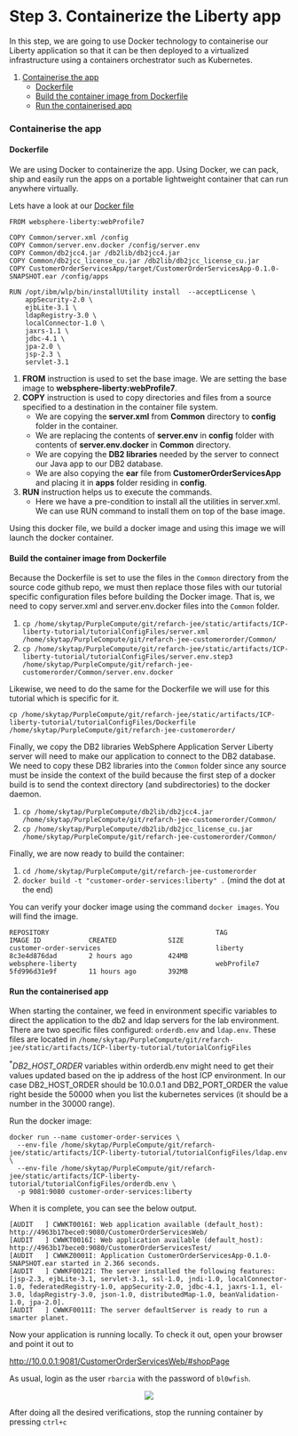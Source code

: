 # Step 3. Containerize the Liberty app

In this step, we are going to use Docker technology to containerise our Liberty application so that it can be then deployed to a virtualized infrastructure using a containers orchestrator such as Kubernetes.

1. [Containerise the app](#containerise-the-app)
    * [Dockerfile](#dockerfile)
    * [Build the container image from Dockerfile](#build-container-image-from-dockerfile)
    * [Run the containerised app](#run-the-containerised-app)

### Containerise the app

#### Dockerfile

We are using Docker to containerize the app. Using Docker, we can pack, ship and easily run the apps on a portable lightweight container that can run anywhere virtually.

Lets have a look at our [Docker file](tutorialConfigFiles/Dockerfile)

```
FROM websphere-liberty:webProfile7

COPY Common/server.xml /config
COPY Common/server.env.docker /config/server.env
COPY Common/db2jcc4.jar /db2lib/db2jcc4.jar
COPY Common/db2jcc_license_cu.jar /db2lib/db2jcc_license_cu.jar
COPY CustomerOrderServicesApp/target/CustomerOrderServicesApp-0.1.0-SNAPSHOT.ear /config/apps

RUN /opt/ibm/wlp/bin/installUtility install  --acceptLicense \
    appSecurity-2.0 \
    ejbLite-3.1 \
    ldapRegistry-3.0 \
    localConnector-1.0 \
    jaxrs-1.1 \
    jdbc-4.1 \
    jpa-2.0 \
    jsp-2.3 \
    servlet-3.1

```

1. **FROM** instruction is used to set the base image. We are setting the base image to **websphere-liberty:webProfile7**.
2. **COPY** instruction is used to copy directories and files from a source specified to a destination in the container file system.
   - We are copying the **server.xml** from **Common** directory to **config** folder in the container.
   - We are replacing the contents of **server.env** in **config** folder with contents of **server.env.docker** in **Common** directory.
   - We are copying the **DB2 libraries** needed by the server to connect our Java app to our DB2 database.
   - We are also copying the **ear** file from **CustomerOrderServicesApp** and placing it in **apps** folder residing in **config**.
3. **RUN** instruction helps us to execute the commands.
   - Here we have a pre-condition to install all the utilities in server.xml. We can use RUN command to install them on top of the base image.

Using this docker file, we build a docker image and using this image we will launch the docker container.

#### Build the container image from Dockerfile

Because the Dockerfile is set to use the files in the `Common` directory from the source code github repo, we must then replace those files with our tutorial specific configuration files before building the Docker image. That is, we need to copy server.xml and server.env.docker files into the `Common` folder.

1. `cp /home/skytap/PurpleCompute/git/refarch-jee/static/artifacts/ICP-liberty-tutorial/tutorialConfigFiles/server.xml /home/skytap/PurpleCompute/git/refarch-jee-customerorder/Common/`
2. `cp /home/skytap/PurpleCompute/git/refarch-jee/static/artifacts/ICP-liberty-tutorial/tutorialConfigFiles/server.env.step3 /home/skytap/PurpleCompute/git/refarch-jee-customerorder/Common/server.env.docker`

Likewise, we need to do the same for the Dockerfile we will use for this tutorial which is specific for it.

`cp /home/skytap/PurpleCompute/git/refarch-jee/static/artifacts/ICP-liberty-tutorial/tutorialConfigFiles/Dockerfile /home/skytap/PurpleCompute/git/refarch-jee-customerorder/`

Finally, we copy the DB2 libraries WebSphere Application Server Liberty server will need to make our application to connect to the DB2 database. We need to copy these DB2 libraries into the `Common` folder since any source must be inside the context of the build because the first step of a docker build is to send the context directory (and subdirectories) to the docker daemon.

1. `cp /home/skytap/PurpleCompute/db2lib/db2jcc4.jar /home/skytap/PurpleCompute/git/refarch-jee-customerorder/Common/`
2. `cp /home/skytap/PurpleCompute/db2lib/db2jcc_license_cu.jar /home/skytap/PurpleCompute/git/refarch-jee-customerorder/Common/`

Finally, we are now ready to build the container:

1. `cd /home/skytap/PurpleCompute/git/refarch-jee-customerorder`
2. `docker build -t "customer-order-services:liberty" .` (mind the dot at the end)

You can verify your docker image using the command `docker images`. You will find the image.

```
REPOSITORY                                          TAG                 IMAGE ID            CREATED             SIZE
customer-order-services                             liberty             8c3e4d876dad        2 hours ago         424MB
websphere-liberty                                   webProfile7         5fd996d31e9f        11 hours ago        392MB
```

#### Run the containerised app
When starting the container, we feed in environment specific variables to direct the application to the db2 and ldap servers for the lab environment.
There are two specific files configured: `orderdb.env` and `ldap.env`.
These files are located in `/home/skytap/PurpleCompute/git/refarch-jee/static/artifacts/ICP-liberty-tutorial/tutorialConfigFiles`

<sup>*</sup>_DB2_HOST_ORDER_ variables within orderdb.env might need to get their values updated based on the ip address of the host ICP environment. In our case DB2_HOST_ORDER should be 10.0.0.1 and DB2_PORT_ORDER the value right beside the 50000 when you list the kubernetes services (it should be a number in the 30000 range).

Run the docker image:

```
docker run --name customer-order-services \
  --env-file /home/skytap/PurpleCompute/git/refarch-jee/static/artifacts/ICP-liberty-tutorial/tutorialConfigFiles/ldap.env \
  --env-file /home/skytap/PurpleCompute/git/refarch-jee/static/artifacts/ICP-liberty-tutorial/tutorialConfigFiles/orderdb.env \
  -p 9081:9080 customer-order-services:liberty
```

When it is complete, you can see the below output.

```
[AUDIT   ] CWWKT0016I: Web application available (default_host): http://4963b17bece0:9080/CustomerOrderServicesWeb/
[AUDIT   ] CWWKT0016I: Web application available (default_host): http://4963b17bece0:9080/CustomerOrderServicesTest/
[AUDIT   ] CWWKZ0001I: Application CustomerOrderServicesApp-0.1.0-SNAPSHOT.ear started in 2.366 seconds.
[AUDIT   ] CWWKF0012I: The server installed the following features: [jsp-2.3, ejbLite-3.1, servlet-3.1, ssl-1.0, jndi-1.0, localConnector-1.0, federatedRegistry-1.0, appSecurity-2.0, jdbc-4.1, jaxrs-1.1, el-3.0, ldapRegistry-3.0, json-1.0, distributedMap-1.0, beanValidation-1.0, jpa-2.0].
[AUDIT   ] CWWKF0011I: The server defaultServer is ready to run a smarter planet.
```
Now your application is running locally. To check it out, open your browser and point it out to

http://10.0.0.1:9081/CustomerOrderServicesWeb/#shopPage


As usual, login as the user `rbarcia` with the password of `bl0wfish`.

<p align="center">
<img src="https://github.com/ibm-cloud-architecture/refarch-jee/blob/master/static/imgs/LibertyToolKit/AppRunningLocally.png">
</p>

After doing all the desired verifications, stop the running container by pressing `ctrl+c`
